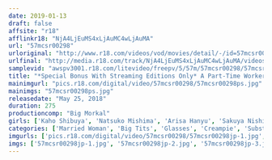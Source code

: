 ```yaml
---
date: 2019-01-13
draft: false
affsite: "r18"
afflinkr18: "NjA4LjEuMS4xLjAuMC4wLjAuMA"
url: "57mcsr00298"
urloriginal: "http://www.r18.com/videos/vod/movies/detail/-/id=57mcsr00298"
urlfinal: "http://media.r18.com/track/NjA4LjEuMS4xLjAuMC4wLjAuMA/videos/vod/movies/detail/-/id=57mcsr00298"
samplevid: "awspv3001.r18.com/litevideo/freepv/5/57m/57mcsr00298/57mcsr00298_dmb_w.mp4"
title: "*Special Bonus With Streaming Editions Only* A Part-Time Worker Who's Sexuality Is Still Growing! Naughty Perverted Sex 4 Hours 'A Voluptuous Body' 'Colossal Tits' 'Maso Sexuality' This Plain Jane Mousey Housewife In Glasses Has The 3 Main Requirements For Great Sex, And Now She's In The Middle Of Committing Orgasmic Adultery With The Store Manager"
mainimgurl: "pics.r18.com/digital/video/57mcsr00298/57mcsr00298ps.jpg"
mainimgs: "57mcsr00298ps.jpg"
releasedate: "May 25, 2018"
duration: 275
productioncomp: "Big Morkal"
girls: ['Kaho Shibuya', 'Natsuko Mishima', 'Arisa Hanyu', 'Sakuya Nishizono']
categories: ['Married Woman', 'Big Tits', 'Glasses', 'Creampie', 'Substance Use', 'Over 4 Hours', 'Hi-Def']
imgurls: ['pics.r18.com/digital/video/57mcsr00298/57mcsr00298jp-1.jpg', 'pics.r18.com/digital/video/57mcsr00298/57mcsr00298jp-2.jpg', 'pics.r18.com/digital/video/57mcsr00298/57mcsr00298jp-3.jpg', 'pics.r18.com/digital/video/57mcsr00298/57mcsr00298jp-4.jpg', 'pics.r18.com/digital/video/57mcsr00298/57mcsr00298jp-5.jpg', 'pics.r18.com/digital/video/57mcsr00298/57mcsr00298jp-6.jpg', 'pics.r18.com/digital/video/57mcsr00298/57mcsr00298jp-7.jpg', 'pics.r18.com/digital/video/57mcsr00298/57mcsr00298jp-8.jpg', 'pics.r18.com/digital/video/57mcsr00298/57mcsr00298jp-9.jpg', 'pics.r18.com/digital/video/57mcsr00298/57mcsr00298jp-10.jpg', 'pics.r18.com/digital/video/57mcsr00298/57mcsr00298jp-11.jpg', 'pics.r18.com/digital/video/57mcsr00298/57mcsr00298jp-12.jpg', 'pics.r18.com/digital/video/57mcsr00298/57mcsr00298jp-13.jpg', 'pics.r18.com/digital/video/57mcsr00298/57mcsr00298jp-14.jpg', 'pics.r18.com/digital/video/57mcsr00298/57mcsr00298jp-15.jpg', 'pics.r18.com/digital/video/57mcsr00298/57mcsr00298jp-16.jpg', 'pics.r18.com/digital/video/57mcsr00298/57mcsr00298jp-17.jpg', 'pics.r18.com/digital/video/57mcsr00298/57mcsr00298jp-18.jpg', 'pics.r18.com/digital/video/57mcsr00298/57mcsr00298jp-19.jpg', 'pics.r18.com/digital/video/57mcsr00298/57mcsr00298jp-20.jpg']
imgs: ['57mcsr00298jp-1.jpg', '57mcsr00298jp-2.jpg', '57mcsr00298jp-3.jpg', '57mcsr00298jp-4.jpg', '57mcsr00298jp-5.jpg', '57mcsr00298jp-6.jpg', '57mcsr00298jp-7.jpg', '57mcsr00298jp-8.jpg', '57mcsr00298jp-9.jpg', '57mcsr00298jp-10.jpg', '57mcsr00298jp-11.jpg', '57mcsr00298jp-12.jpg', '57mcsr00298jp-13.jpg', '57mcsr00298jp-14.jpg', '57mcsr00298jp-15.jpg', '57mcsr00298jp-16.jpg', '57mcsr00298jp-17.jpg', '57mcsr00298jp-18.jpg', '57mcsr00298jp-19.jpg', '57mcsr00298jp-20.jpg']
---
```

